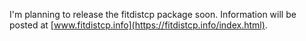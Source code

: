I'm planning to release the fitdistcp package soon. 
Information will be posted at [www.fitdistcp.info](https://fitdistcp.info/index.html).
